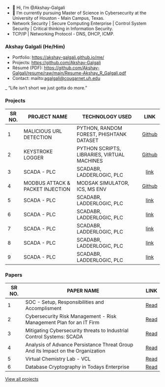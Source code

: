 - 👋 Hi, I’m @Akshay-Galgali
- 🌱 I’m currently pursuing Master of Science in Cybersecurity at the University of Houston - Main Campus, Texas.
- Network Security | Secure Computing Enterprise | Control System Security | Critical thinking in Information Security.
- TCP/IP | Networking Protocol - DNS, DHCP, ICMP.


### Akshay Galgali (He/Him)

- Portfolio: https://akshay-galgali.github.io/me/
- Projects: https://github.com/Akshay-Galgali
- Résumé (PDF): https://github.com/Akshay-Galgali/resume/raw/main/Resume-Akshay_R_Galgali.pdf
- Contact: mailto:agalgali@cougarnet.uh.edu

_ “Life isn’t short we just gotta do more.”


### Projects

SR NO. | PROJECT NAME | TECHNOLOGY USED | LINK | 
--- | --------- | -------- | :-------: | 
1 | MALICIOUS URL DETECTION | PYTHON, RANDOM FOREST, PHISHTANK DATASET| [Github](https://github.com/Akshay-Galgali/MaliciousURLdetection)
2 | KEYSTROKE LOGGER | PYTHON SCRIPTS, LIBRARIES, VIRTUAL MACHINES | [Github](https://github.com/Akshay-Galgali/Keystrokelogger)
3 | SCADA - PLC | SCADABR, LADDERLOGIC, PLC | [link](https://hps-gems.herokuapp.com) | [Report](https://github.com/Akshay-Galgali/MODBUSATTACK/blob/main/Modbus%20Attack%20%26%20Packet%20Injection%20Lab%20Report.pdf) | [Report](https://github.com/Akshay-Galgali/SCADA-PLC/blob/main/PLCPROJECTREPORT.pdf) | [Github](https://github.com/Akshay-Galgali/SCADA-PLC/blob/main/PLCPROJECTREPORT.pdf)
4 | MODBUS ATTACK & PACKET INJECTION | MODSAK SIMULATOR, ICS, MS ENV | [Github](https://github.com/Akshay-Galgali/MODBUSATTACK/blob/main/Modbus%20Attack%20%26%20Packet%20Injection%20Lab%20Report.pdf)
5 | SCADA - PLC | SCADABR, LADDERLOGIC, PLC | [link](https://hps-gems.herokuapp.com) | [Report](https://github.com/Akshay-Galgali/MODBUSATTACK/blob/main/Modbus%20Attack%20%26%20Packet%20Injection%20Lab%20Report.pdf) | [Report](https://github.com/Akshay-Galgali/SCADA-PLC/blob/main/PLCPROJECTREPORT.pdf) | [Github](https://github.com/Akshay-Galgali/SCADA-PLC/blob/main/PLCPROJECTREPORT.pdf)
6 | SCADA - PLC | SCADABR, LADDERLOGIC, PLC | [link](https://hps-gems.herokuapp.com) | [Report](https://github.com/Akshay-Galgali/MODBUSATTACK/blob/main/Modbus%20Attack%20%26%20Packet%20Injection%20Lab%20Report.pdf) | [Report](https://github.com/Akshay-Galgali/SCADA-PLC/blob/main/PLCPROJECTREPORT.pdf) | [Github](https://github.com/Akshay-Galgali/SCADA-PLC/blob/main/PLCPROJECTREPORT.pdf)
7 | SCADA - PLC | SCADABR, LADDERLOGIC, PLC | [link](https://hps-gems.herokuapp.com) | [Report](https://github.com/Akshay-Galgali/MODBUSATTACK/blob/main/Modbus%20Attack%20%26%20Packet%20Injection%20Lab%20Report.pdf) | [Report](https://github.com/Akshay-Galgali/SCADA-PLC/blob/main/PLCPROJECTREPORT.pdf) | [Github](https://github.com/Akshay-Galgali/SCADA-PLC/blob/main/PLCPROJECTREPORT.pdf)
8 | SCADA - PLC | SCADABR, LADDERLOGIC, PLC | [link](https://hps-gems.herokuapp.com) | [Report](https://github.com/Akshay-Galgali/MODBUSATTACK/blob/main/Modbus%20Attack%20%26%20Packet%20Injection%20Lab%20Report.pdf) | [Report](https://github.com/Akshay-Galgali/SCADA-PLC/blob/main/PLCPROJECTREPORT.pdf) | [Github](https://github.com/Akshay-Galgali/SCADA-PLC/blob/main/PLCPROJECTREPORT.pdf)
9 | SCADA - PLC | SCADABR, LADDERLOGIC, PLC | [link](https://hps-gems.herokuapp.com) | [Report](https://github.com/Akshay-Galgali/MODBUSATTACK/blob/main/Modbus%20Attack%20%26%20Packet%20Injection%20Lab%20Report.pdf) | [Report](https://github.com/Akshay-Galgali/SCADA-PLC/blob/main/PLCPROJECTREPORT.pdf) | [Github](https://github.com/Akshay-Galgali/SCADA-PLC/blob/main/PLCPROJECTREPORT.pdf)


### Papers

SR NO. | PAPER NAME | LINK | 
--- | --------- | -------- | 
1 | SOC - Setup, Responsibilities and Accomplisment | [Read](https://drive.google.com/file/d/165E3OJRN39Um5o75m1AQPuW-axcttXNS/view?usp=share_link)
2 | Cybersecurity Risk Management - Risk Management Plan for an IT Firm | [Read](https://drive.google.com/file/d/117ONG0mWHal1HNM236qlOfcTth-lwGXk/view)
3 | Mitigating Cybersecurity threats to Industrial Control Systems: SCADA | [Read](https://drive.google.com/file/d/1c04I1vZRY9XNuxy3S4m64wiIFL1Fof0_/view) 
4 | Analysis of Advance Persistance Threat Group And its Impact on the Organization | [Read](https://drive.google.com/file/d/1qPy8WbG6zAim898ocCiYd1C_fdGhxwtQ/view)
5 | Virtual Chemistry Lab - VCL | [Read](https://drive.google.com/file/d/1tz6jESdYyxLxefy4FgqtXo-aeacsBJXC/view)
6 | Database Cryptography in Todays Enterprise | [Read](https://drive.google.com/file/d/1aWU0Gi1Fa_ecrRhLvn7O3Li3xt4lbHvu/view)

[View all projects](https://github.com/Akshay-Galgali?tab=repositories)
